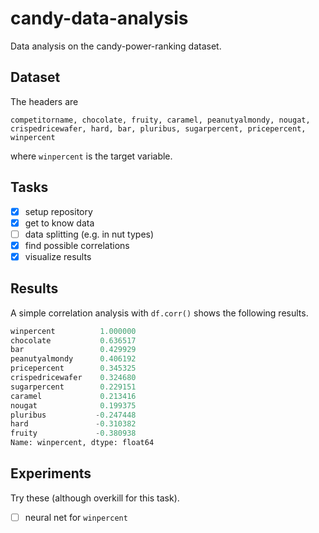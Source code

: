 # candy-data-analysis
Data analysis on the candy-power-ranking dataset. <br>

## Dataset
The headers are 
```
competitorname, chocolate, fruity, caramel, peanutyalmondy, nougat, crispedricewafer, hard, bar, pluribus, sugarpercent, pricepercent, winpercent
```
where  ```winpercent``` is the target variable. <br>

## Tasks
- [x] setup repository
- [x] get to know data 
- [ ] data splitting (e.g. in nut types)
- [x] find possible correlations
- [x] visualize results

## Results
A simple correlation analysis with ```df.corr()``` shows the following results.
```python
winpercent          1.000000
chocolate           0.636517
bar                 0.429929
peanutyalmondy      0.406192
pricepercent        0.345325
crispedricewafer    0.324680
sugarpercent        0.229151
caramel             0.213416
nougat              0.199375
pluribus           -0.247448
hard               -0.310382
fruity             -0.380938
Name: winpercent, dtype: float64
```

## Experiments
Try these (although overkill for this task). 
- [ ] neural net for ```winpercent```